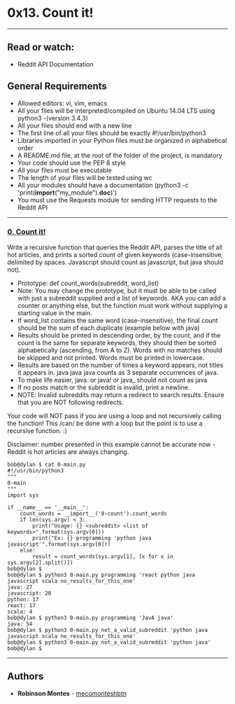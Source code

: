 # 0x13. Count it!

---
## Read or watch:
*    Reddit API Documentation

## General Requirements
-    Allowed editors: vi, vim, emacs
-    All your files will be interpreted/compiled on Ubuntu 14.04 LTS using python3 -(version 3.4.3)
-    All your files should end with a new line
-    The first line of all your files should be exactly #!/usr/bin/python3
-    Libraries imported in your Python files must be organized in alphabetical order
-    A README.md file, at the root of the folder of the project, is mandatory
-    Your code should use the PEP 8 style
-    All your files must be executable
-    The length of your files will be tested using wc
-    All your modules should have a documentation (python3 -c 'print(__import__("my_module").__doc__)')
-    You must use the Requests module for sending HTTP requests to the Reddit API

---
### [0. Count it!](./0-count.py)
Write a recursive function that queries the Reddit API, parses the title of all hot articles, and prints a sorted count of given keywords (case-insensitive, delimited by spaces. Javascript should count as javascript, but java should not).
*    Prototype: def count_words(subreddit, word_list)
*    Note: You may change the prototype, but it must be able to be called with just a subreddit supplied and a list of keywords. AKA you can add a counter or anything else, but the function must work without supplying a starting value in the main.
*    If word_list contains the same word (case-insensitive), the final count should be the sum of each duplicate (example below with java)
*    Results should be printed in descending order, by the count, and if the count is the same for separate keywords, they should then be sorted alphabetically (ascending, from A to Z). Words with no matches should be skipped and not printed. Words must be printed in lowercase.
*    Results are based on the number of times a keyword appears, not titles it appears in. java java java counts as 3 separate occurrences of java.
*    To make life easier, java. or java! or java_ should not count as java
*    If no posts match or the subreddit is invalid, print a newline.
*    NOTE: Invalid subreddits may return a redirect to search results. Ensure that you are NOT following redirects.

Your code will NOT pass if you are using a loop and not recursively calling the function! This /can/ be done with a loop but the point is to use a recursive function. :)

Disclaimer: number presented in this example cannot be accurate now - Reddit is hot articles are always changing.
```
bob@dylan $ cat 0-main.py 
#!/usr/bin/python3
"""
0-main
"""
import sys

if __name__ == '__main__':
    count_words = __import__('0-count').count_words
    if len(sys.argv) < 3:
        print("Usage: {} <subreddit> <list of keywords>".format(sys.argv[0]))
        print("Ex: {} programming 'python java javascript'".format(sys.argv[0]))
    else:
        result = count_words(sys.argv[1], [x for x in sys.argv[2].split()])
bob@dylan $             
bob@dylan $ python3 0-main.py programming 'react python java javascript scala no_results_for_this_one'
java: 27
javascript: 20
python: 17
react: 17
scala: 4
bob@dylan $ python3 0-main.py programming 'JavA java'
java: 54
bob@dylan $ python3 0-main.py not_a_valid_subreddit 'python java javascript scala no_results_for_this_one'
bob@dylan $ python3 0-main.py not_a_valid_subreddit 'python java'
bob@dylan $ 
```

---
## Authors

* **Robinson Montes** - [mecomonteshbtn](https://github.com/mecomonteshbtn)

